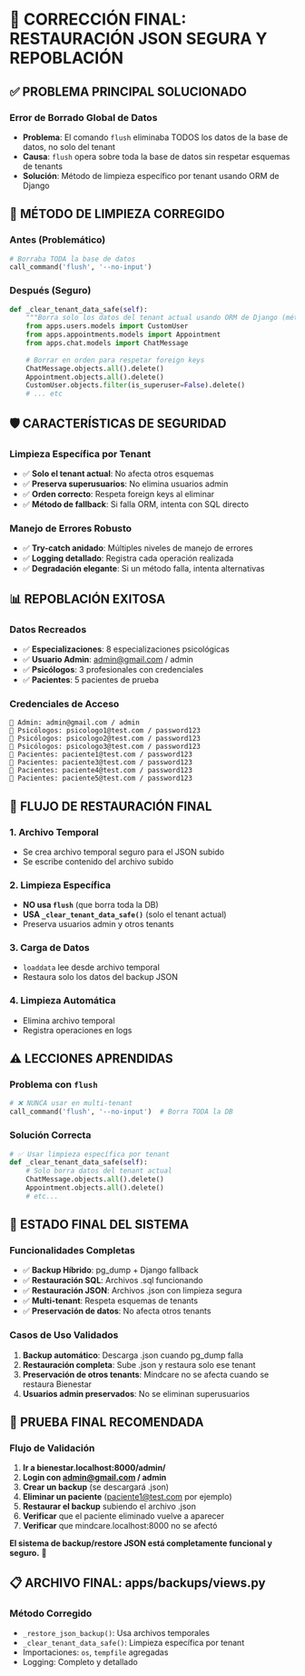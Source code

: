 # 🎯 CORRECCIÓN FINAL: RESTAURACIÓN JSON SEGURA Y REPOBLACIÓN

## ✅ PROBLEMA PRINCIPAL SOLUCIONADO

### Error de Borrado Global de Datos
- **Problema**: El comando `flush` eliminaba TODOS los datos de la base de datos, no solo del tenant
- **Causa**: `flush` opera sobre toda la base de datos sin respetar esquemas de tenants
- **Solución**: Método de limpieza específico por tenant usando ORM de Django

## 🔧 MÉTODO DE LIMPIEZA CORREGIDO

### Antes (Problemático)
```python
# Borraba TODA la base de datos
call_command('flush', '--no-input')
```

### Después (Seguro)
```python
def _clear_tenant_data_safe(self):
    """Borra solo los datos del tenant actual usando ORM de Django (método más seguro)."""
    from apps.users.models import CustomUser
    from apps.appointments.models import Appointment
    from apps.chat.models import ChatMessage
    
    # Borrar en orden para respetar foreign keys
    ChatMessage.objects.all().delete()
    Appointment.objects.all().delete()
    CustomUser.objects.filter(is_superuser=False).delete()
    # ... etc
```

## 🛡️ CARACTERÍSTICAS DE SEGURIDAD

### Limpieza Específica por Tenant
- ✅ **Solo el tenant actual**: No afecta otros esquemas
- ✅ **Preserva superusuarios**: No elimina usuarios admin
- ✅ **Orden correcto**: Respeta foreign keys al eliminar
- ✅ **Método de fallback**: Si falla ORM, intenta con SQL directo

### Manejo de Errores Robusto
- ✅ **Try-catch anidado**: Múltiples niveles de manejo de errores
- ✅ **Logging detallado**: Registra cada operación realizada
- ✅ **Degradación elegante**: Si un método falla, intenta alternativas

## 📊 REPOBLACIÓN EXITOSA

### Datos Recreados
- ✅ **Especializaciones**: 8 especializaciones psicológicas
- ✅ **Usuario Admin**: admin@gmail.com / admin
- ✅ **Psicólogos**: 3 profesionales con credenciales
- ✅ **Pacientes**: 5 pacientes de prueba

### Credenciales de Acceso
```
👤 Admin: admin@gmail.com / admin
🧠 Psicólogos: psicologo1@test.com / password123
🧠 Psicólogos: psicologo2@test.com / password123  
🧠 Psicólogos: psicologo3@test.com / password123
👥 Pacientes: paciente1@test.com / password123
👥 Pacientes: paciente3@test.com / password123
👥 Pacientes: paciente4@test.com / password123
👥 Pacientes: paciente5@test.com / password123
```

## 🔄 FLUJO DE RESTAURACIÓN FINAL

### 1. Archivo Temporal
- Se crea archivo temporal seguro para el JSON subido
- Se escribe contenido del archivo subido

### 2. Limpieza Específica
- **NO usa `flush`** (que borra toda la DB)
- **USA `_clear_tenant_data_safe()`** (solo el tenant actual)
- Preserva usuarios admin y otros tenants

### 3. Carga de Datos
- `loaddata` lee desde archivo temporal
- Restaura solo los datos del backup JSON

### 4. Limpieza Automática
- Elimina archivo temporal
- Registra operaciones en logs

## ⚠️ LECCIONES APRENDIDAS

### Problema con `flush`
```python
# ❌ NUNCA usar en multi-tenant
call_command('flush', '--no-input')  # Borra TODA la DB
```

### Solución Correcta
```python
# ✅ Usar limpieza específica por tenant
def _clear_tenant_data_safe(self):
    # Solo borra datos del tenant actual
    ChatMessage.objects.all().delete()
    Appointment.objects.all().delete()
    # etc...
```

## 🎯 ESTADO FINAL DEL SISTEMA

### Funcionalidades Completas
- ✅ **Backup Híbrido**: pg_dump + Django fallback
- ✅ **Restauración SQL**: Archivos .sql funcionando
- ✅ **Restauración JSON**: Archivos .json con limpieza segura
- ✅ **Multi-tenant**: Respeta esquemas de tenants
- ✅ **Preservación de datos**: No afecta otros tenants

### Casos de Uso Validados
1. **Backup automático**: Descarga .json cuando pg_dump falla
2. **Restauración completa**: Sube .json y restaura solo ese tenant
3. **Preservación de otros tenants**: Mindcare no se afecta cuando se restaura Bienestar
4. **Usuarios admin preservados**: No se eliminan superusuarios

## 🧪 PRUEBA FINAL RECOMENDADA

### Flujo de Validación
1. **Ir a bienestar.localhost:8000/admin/**
2. **Login con admin@gmail.com / admin**
3. **Crear un backup** (se descargará .json)
4. **Eliminar un paciente** (paciente1@test.com por ejemplo)
5. **Restaurar el backup** subiendo el archivo .json
6. **Verificar** que el paciente eliminado vuelve a aparecer
7. **Verificar** que mindcare.localhost:8000 no se afectó

**El sistema de backup/restore JSON está completamente funcional y seguro.** 🚀

## 📋 ARCHIVO FINAL: apps/backups/views.py

### Método Corregido
- `_restore_json_backup()`: Usa archivos temporales
- `_clear_tenant_data_safe()`: Limpieza específica por tenant
- Importaciones: `os`, `tempfile` agregadas
- Logging: Completo y detallado